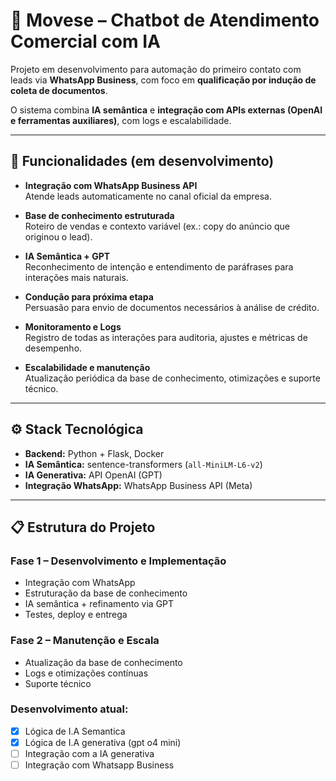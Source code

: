 # 🤖 Movese – Chatbot de Atendimento Comercial com IA

Projeto em desenvolvimento para automação do primeiro contato com leads via **WhatsApp Business**, com foco em **qualificação por indução de coleta de documentos**.  

O sistema combina **IA semântica** e **integração com APIs externas (OpenAI e ferramentas auxiliares)**, com logs e escalabilidade.  

---

## 🚀 Funcionalidades (em desenvolvimento)

- **Integração com WhatsApp Business API**  
  Atende leads automaticamente no canal oficial da empresa.  

- **Base de conhecimento estruturada**  
  Roteiro de vendas e contexto variável (ex.: copy do anúncio que originou o lead).  

- **IA Semântica + GPT**  
  Reconhecimento de intenção e entendimento de paráfrases para interações mais naturais.  

- **Condução para próxima etapa**  
  Persuasão para envio de documentos necessários à análise de crédito.  

- **Monitoramento e Logs**  
  Registro de todas as interações para auditoria, ajustes e métricas de desempenho.  

- **Escalabilidade e manutenção**  
  Atualização periódica da base de conhecimento, otimizações e suporte técnico.  

---

## ⚙️ Stack Tecnológica

- **Backend:** Python + Flask, Docker 
- **IA Semântica:** sentence-transformers (`all-MiniLM-L6-v2`)  
- **IA Generativa:** API OpenAI (GPT)  
- **Integração WhatsApp:** WhatsApp Business API (Meta)  

---

## 📋 Estrutura do Projeto

### Fase 1 – Desenvolvimento e Implementação
- Integração com WhatsApp  
- Estruturação da base de conhecimento  
- IA semântica + refinamento via GPT  
- Testes, deploy e entrega  

### Fase 2 – Manutenção e Escala
- Atualização da base de conhecimento  
- Logs e otimizações contínuas  
- Suporte técnico  

### Desenvolvimento atual: 
- [x] Lógica de I.A Semantica
- [x] Lógica de I.A generativa (gpt o4 mini)
- [ ] Integração com a IA generativa
- [ ] Integração com Whatsapp Business
